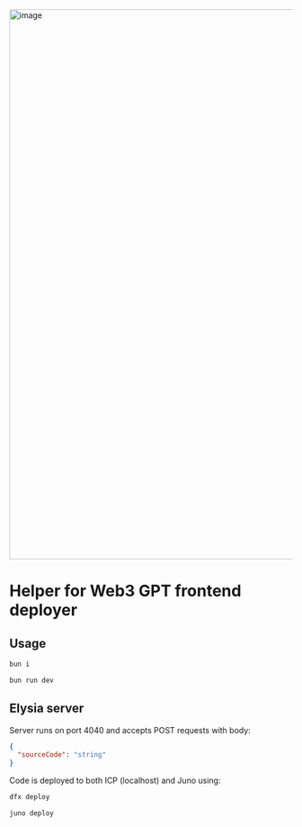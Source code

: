 <img width="977" alt="image" src="https://github.com/Markeljan/icp-juno/assets/12901349/9bd3f37c-7517-4c29-b622-afe159f8e67c">

# Helper for Web3 GPT frontend deployer

## Usage

```bash
bun i

bun run dev

```

## Elysia server

Server runs on port 4040 and accepts POST requests with body:

```json
{
  "sourceCode": "string"
}
```

Code is deployed to both ICP (localhost) and Juno using:

```bash
dfx deploy

juno deploy
```

